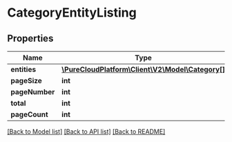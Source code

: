 # CategoryEntityListing

## Properties
Name | Type | Description | Notes
------------ | ------------- | ------------- | -------------
**entities** | [**\PureCloudPlatform\Client\V2\Model\Category[]**](Category.md) |  | [optional] 
**pageSize** | **int** |  | [optional] 
**pageNumber** | **int** |  | [optional] 
**total** | **int** |  | [optional] 
**pageCount** | **int** |  | [optional] 

[[Back to Model list]](../README.md#documentation-for-models) [[Back to API list]](../README.md#documentation-for-api-endpoints) [[Back to README]](../README.md)


